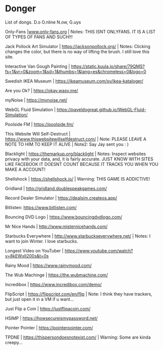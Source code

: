 # Donger
List of dongs.
D.o
O.nline
N.ow,
G.uys

Only-Fans |www.only-fans.org | Notes: THIS ISNT ONLYFANS. IT IS A LIST OF TYPES OF FANS AND SUCH!!!

Jack Pollock Art Simulator | https://jacksonpollock.org/ | Notes: Clicking changes the color, but there is no way of lifting the brush. I still love this site.

Interactive Van Gough Painting | https://static.kuula.io/share/79QMS?fs=1&vr=0&zoom=1&sd=1&thumbs=1&lang=es&chromeless=0&logo=0

Swedish IKEA Museum | https://ikeamuseum.com/sv/ikea-kataloger/

Are you Ok? | https://okay.wasv.me/

myNoise | https://mynoise.net/

WebGL Fluid Simulation | https://paveldogreat.github.io/WebGL-Fluid-Simulation/

Poolside FM | https://poolside.fm/

This Website Will Self-Destruct | https://www.thiswebsitewillselfdestruct.com/ | Note: PLEASE LEAVE A NOTE TO HIM TO KEEP IT ALIVE | Note2: Say Jay sent you : )

Blacklight | https://themarkup.org/blacklight | Notes: Inspect websites privacy with your data, and, it is fairly accurate. JUST KNOW WITH SITES LIKE FACEBOOK IT DOESNT COUNT BECAUSE IT TRACKS YOU WHEN YOU MAKE A ACCOUNT!

Shellshock | https://shellshock.io/ | Warning: THIS GAME IS ADDICTIVE!

Gridland | http://gridland.doublespeakgames.com/

Record Dealer Simulator | https://dealsim.createos.app/

Bitlisten: https://www.bitlisten.com/

Bouncing DVD Logo | https://www.bouncingdvdlogo.com/

Mr Nice Hands | http://www.misternicehands.com/

Starbucks Everywhere | http://www.starbuckseverywhere.net/ | Notes: I want to join Winter. I love starbucks.

Longest Video on YouTuber | https://www.youtube.com/watch?v=8kEWxIl200s&t=0s

Rainy Mood | https://www.rainymood.com/

The Wub Machinge | https://the.wubmachine.com/

Incredibox | https://www.incredibox.com/demo/

FlipScript | https://flipscript.com/en/flip | Note: I think they have trackers, but just open it in a VM if u want...

Just Flip a Coin | https://justflipacoin.com/

HSIMP | https://howsecureismypassword.net/

Pointer Pointer | https://pointerpointer.com/

TPDNE | https://thispersondoesnotexist.com/ | Warning: Some are kinda creepy...
